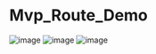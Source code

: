 # Mvp_Route_Demo

![image](https://travis-ci.org/Alamofire/Alamofire.svg?branch=master)
![image](https://img.shields.io/badge/API-14+-brightgreen.svg)
![image](https://img.shields.io/badge/Mvp_Route-v1.0.0-brightgreen.svg)



